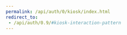 ```yaml
---
permalink: /api/auth/0/kiosk/index.html
redirect_to: 
 - /api/auth/0.9/#kiosk-interaction-pattern
---
```

